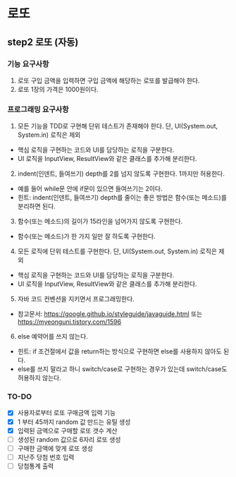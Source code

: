 # 로또

## step2 로또 (자동)
### 기능 요구사항
1. 로또 구입 금액을 입력하면 구입 금액에 해당하는 로또를 발급해야 한다.
2. 로또 1장의 가격은 1000원이다.

### 프로그래밍 요구사항
1. 모든 기능을 TDD로 구현해 단위 테스트가 존재해야 한다. 단, UI(System.out, System.in) 로직은 제외
 - 핵심 로직을 구현하는 코드와 UI를 담당하는 로직을 구분한다.
 - UI 로직을 InputView, ResultView와 같은 클래스를 추가해 분리한다.
2. indent(인덴트, 들여쓰기) depth를 2를 넘지 않도록 구현한다. 1까지만 허용한다.
 - 예를 들어 while문 안에 if문이 있으면 들여쓰기는 2이다.
 - 힌트: indent(인덴트, 들여쓰기) depth를 줄이는 좋은 방법은 함수(또는 메소드)를 분리하면 된다.
3. 함수(또는 메소드)의 길이가 15라인을 넘어가지 않도록 구현한다.
 - 함수(또는 메소드)가 한 가지 일만 잘 하도록 구현한다.
4. 모든 로직에 단위 테스트를 구현한다. 단, UI(System.out, System.in) 로직은 제외
 - 핵심 로직을 구현하는 코드와 UI를 담당하는 로직을 구분한다.
 - UI 로직을 InputView, ResultView와 같은 클래스를 추가해 분리한다. 
5. 자바 코드 컨벤션을 지키면서 프로그래밍한다.
 - 참고문서: https://google.github.io/styleguide/javaguide.html 또는 https://myeonguni.tistory.com/1596
6. else 예약어를 쓰지 않는다.
 - 힌트: if 조건절에서 값을 return하는 방식으로 구현하면 else를 사용하지 않아도 된다.
 - else를 쓰지 말라고 하니 switch/case로 구현하는 경우가 있는데 switch/case도 허용하지 않는다.

### TO-DO
- [X] 사용자로부터 로또 구매금액 입력 기능
- [X] 1 부터 45까지 random 값 만드는 유틸 생성
- [X] 입력된 금액으로 구매할 로또 갯수 계산
- [ ] 생성된 random 값으로 6자리 로또 생성
- [ ] 구매한 금액에 맞게 로또 생성
- [ ] 지난주 당첨 번호 입력
- [ ] 당첨통계 출력
